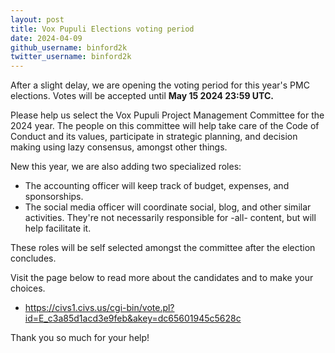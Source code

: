 ```yaml
---
layout: post
title: Vox Pupuli Elections voting period
date: 2024-04-09
github_username: binford2k
twitter_username: binford2k
---
```


After a slight delay, we are opening the voting period for this year's PMC elections.
Votes will be accepted until **May 15 2024 23:59 UTC.**

Please help us select the Vox Pupuli Project Management Committee for the 2024 year.
The people on this committee will help take care of the Code of Conduct and its
values, participate in strategic planning, and decision making using lazy consensus,
amongst other things.

New this year, we are also adding two specialized roles:

- The accounting officer will keep track of budget, expenses, and sponsorships.
- The social media officer will coordinate social, blog, and other similar activities.
  They're not necessarily responsible for -all- content, but will help facilitate it.

These roles will be self selected amongst the committee after the election concludes.

Visit the page below to read more about the candidates and to make your choices.

- https://civs1.civs.us/cgi-bin/vote.pl?id=E_c3a85d1acd3e9feb&akey=dc65601945c5628c

Thank you so much for your help!
